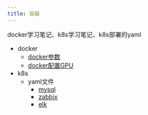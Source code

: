 ```yaml
---
title: 容器
---
```

docker学习笔记、k8s学习笔记、k8s部署的yaml
- docker
  - [docker参数](./docker/1.docker参数.md)
  - [docker配置GPU](./docker/2.docker配置GPU.md)
- k8s
  - yaml文件
    - [mysql](./k8s/1.mysql.yaml)
    - [zabbix](./k8s/2.zaabix.yaml)
    - [elk](./k8s/3.elk.yaml)